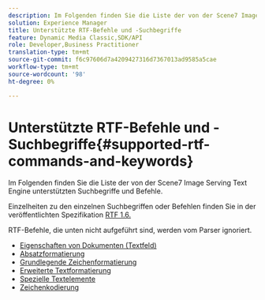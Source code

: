 ```yaml
---
description: Im Folgenden finden Sie die Liste der von der Scene7 Image Serving Text Engine unterstützten Suchbegriffe und Befehle.
solution: Experience Manager
title: Unterstützte RTF-Befehle und -Suchbegriffe
feature: Dynamic Media Classic,SDK/API
role: Developer,Business Practitioner
translation-type: tm+mt
source-git-commit: f6c97606d7a4209427316d7367013ad9585a5cae
workflow-type: tm+mt
source-wordcount: '98'
ht-degree: 0%

---
```



# Unterstützte RTF-Befehle und -Suchbegriffe{#supported-rtf-commands-and-keywords}

Im Folgenden finden Sie die Liste der von der Scene7 Image Serving Text Engine unterstützten Suchbegriffe und Befehle.

Einzelheiten zu den einzelnen Suchbegriffen oder Befehlen finden Sie in der veröffentlichten Spezifikation [RTF 1.6.](http://msdn.microsoft.com/en-us/library/aa140277%28v=office.10%29.aspx)

RTF-Befehle, die unten nicht aufgeführt sind, werden vom Parser ignoriert.

* [Eigenschaften von Dokumenten (Textfeld)](r-document-text-box-properties.md)
* [Absatzformatierung](r-paragraph-formatting.md)
* [Grundlegende Zeichenformatierung](r-basic-character-formatting.md)
* [Erweiterte Textformatierung](r-advanced-text-formatting.md)
* [Spezielle Textelemente](r-special-text-entities.md)
* [Zeichenkodierung](r-is-http-character-encoding.md)
